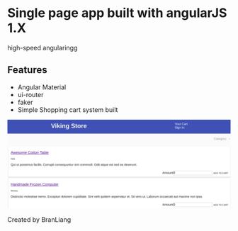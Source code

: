 # Single page app built with angularJS 1.X
high-speed angularingg

## Features  
* Angular Material  
* ui-router  
* faker  
* Simple Shopping cart system built

![spa](https://github.com/BranLiang/assignment_viking_spa/blob/master/img/viking_store.png)



Created by BranLiang
